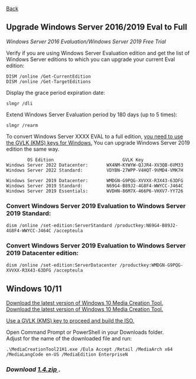 <p align="left">
  <a href="https://github.com/vdarkobar/Home-Cloud/blob/main/shared/ProxMoxHowTo.md#windows-guest-on-proxmox">Back</a>
</p>  

## Upgrade Windows Server 2016/2019 Eval to Full

*Windows Server 2016 Evaluation/Windows Server 2019 Free Trial*

Verify if you are using Windows Server Evaluation edition and get the list of \
Windows Server editions to which you can upgrade your current Eval edition:
```
DISM /online /Get-CurrentEdition
DISM /online /Get-TargetEditions
```
Display the grace period expiration date:
```
slmgr /dli
```
Extend Windows Server Evaluation period by 180 days (up to 5 times):
```
slmgr /rearm
```
  
To convert Windows Server XXXX EVAL to a full edition, <a href="https://docs.microsoft.com/en-us/windows-server/get-started/kmsclientkeys"> you need to use the GVLK (KMS) keys for Windows.</a>
You can upgrade Windows Server 2019 edition the same way.

```
        OS Edition	                        GVLK Key
Windows Server 2022 Datacenter:       WX4NM-KYWYW-QJJR4-XV3QB-6VM33
Windows Server 2022 Standard:         VDYBN-27WPP-V4HQT-9VMD4-VMK7H

Windows Server 2019 Datacenter:       WMDGN-G9PQG-XVVXX-R3X43-63DFG
Windows Server 2019 Standard:         N69G4-B89J2-4G8F4-WWYCC-J464C
Windows Server 2019 Essentials:       WVDHN-86M7X-466P6-VHXV7-YY726
```
  
### Convert Windows Server 2019 Evaluation to Windows Server 2019 Standard:
```
dism /online /set-edition:ServerStandard /productkey:N69G4-B89J2-4G8F4-WWYCC-J464C /accepteula
```
### Convert Windows Server 2019 Evaluation to Windows Server 2019 Datacenter edition:
```
dism /online /set-edition:ServerDatacenter /productkey:WMDGN-G9PQG-XVVXX-R3X43-63DFG /accepteula
```
  
## Windows 10/11
  
<a href="https://www.microsoft.com/en-us/software-download/windows10"> Download the latest version of Windows 10 Media Creation Tool.</a>  
<a href="https://www.microsoft.com/en-us/software-download/windows11"> Download the latest version of Windows 10 Media Creation Tool.</a>  
  
<a href="https://docs.microsoft.com/en-us/windows-server/get-started/kmsclientkeys"> Use a GVLK (KMS) key to proceed and build the ISO.</a>  
  
Open Command Prompt or PowerShell in your Downloads folder.  
Adjust for the name of the downloaded file and run: 
```
.\MediaCreationTool21H1.exe /Eula Accept /Retail /MediaArch x64 /MediaLangCode en-US /MediaEdition EnterpriseN
```
  
### *Download <a href="https://github.com/vdarkobar/Home-Cloud/blob/main/shared/MAS-1-4.rar?raw=true"> 1.4.zip </a>*.
